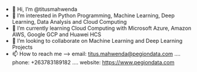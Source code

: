 - 👋 Hi, I’m @titusmahwenda
- 👀 I’m interested in Python Programming, Machine Learning, Deep Learning, Data Analysis and Cloud Computing
- 🌱 I’m currently learning Cloud Computing with Microsoft Azure, Amazon AWS, Google GCP and Huawei HCS 
- 💞️ I’m looking to collaborate on Machine Learning and Deep Learning Projects
- 📫 How to reach me --> email: titus.mahwenda@pegiondata.com .... phone: +263783189182 .... website: https://www.pegiondata.com

<!---
titusmahwenda/titusmahwenda is a ✨ special ✨ repository because its `README.md` (this file) appears on your GitHub profile.
You can click the Preview link to take a look at your changes.
--->
